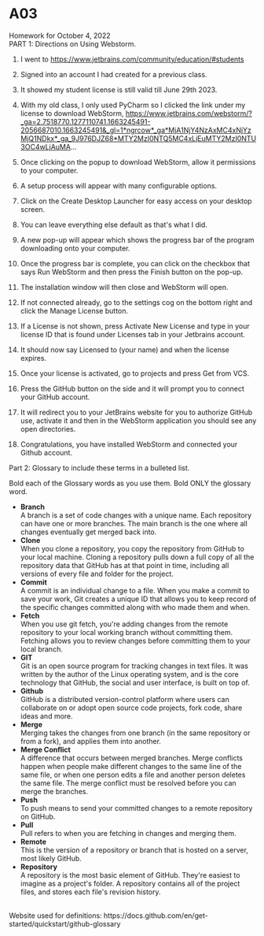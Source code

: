 # A03
Homework for October 4, 2022 <br>
PART 1: Directions on Using Webstorm.

1. I went to https://www.jetbrains.com/community/education/#students 

2. Signed into an account I had created for a previous class.

3. It showed my student license is still valid till June 29th 2023.

4. With my old class, I only used PyCharm so I clicked the link under my license to download WebStorm, https://www.jetbrains.com/webstorm/?_ga=2.7518770.1277110741.1663245491-2056687010.1663245491&_gl=1*ngrcow*_ga*MjA1NjY4NzAxMC4xNjYzMjQ1NDkx*_ga_9J976DJZ68*MTY2MzI0NTQ5MC4xLjEuMTY2MzI0NTU3OC4wLjAuMA...

5. Once clicking on the popup to download WebStorm, allow it permissions to your computer.

6. A setup process will appear with many configurable options.

7. Click on the Create Desktop Launcher for easy access on your desktop screen.

8. You can leave everything else default as that's what I did.

9. A new pop-up will appear which shows the progress bar of the program downloading onto your computer.

10. Once the progress bar is complete, you can click on the checkbox that says Run WebStorm and then press the Finish button on the pop-up.

11. The installation window will then close and WebStorm will open.

12. If not connected already, go to the settings cog on the bottom right and click the Manage License button.

13. If a License is not shown, press Activate New License and type in your license ID that is found under Licenses tab in your Jetbrains account.

14. It should now say Licensed to (your name) and when the license expires.

15. Once your license is activated, go to projects and press Get from VCS.

16. Press the GitHub button on the side and it will prompt you to connect your GitHub account.

17. It will redirect you to your JetBrains website for you to authorize GitHub use, activate it and then in the WebStorm application you should see any open directories.

18. Congratulations, you have installed WebStorm and connected your Github account. 
 

Part 2: Glossary to include these terms in a bulleted list.

Bold each of the Glossary words as you use them.  Bold ONLY the glossary word.

 -  **Branch**
    <br>A branch is a set of code changes with a unique name. Each repository can have one or more branches. The main branch is the one where all changes eventually get merged back into.
 -   **Clone**
     <br>When you clone a repository, you copy the repository from GitHub to your local machine. Cloning a repository pulls down a full copy of all the repository data that GitHub has at that point in time, including all versions of every file and folder for the project.
 -   **Commit**
    <br>A commit is an individual change to a file. When you make a commit to save your work, Git creates a unique ID that allows you to keep record of the specific changes committed along with who made them and when.
 -   **Fetch**
    <br>When you use git fetch, you're adding changes from the remote repository to your local working branch without committing them. Fetching allows you to review changes before committing them to your local branch.
 -   **GIT**
    <br>Git is an open source program for tracking changes in text files. It was written by the author of the Linux operating system, and is the core technology that GitHub, the social and user interface, is built on top of.
 -   **Github**
    <br>GitHub is a distributed version-control platform where users can collaborate on or adopt open source code projects, fork code, share ideas and more.
 -   **Merge**
    <br>Merging takes the changes from one branch (in the same repository or from a fork), and applies them into another. 
 -   **Merge Conflict**
    <br>A difference that occurs between merged branches. Merge conflicts happen when people make different changes to the same line of the same file, or when one person edits a file and another person deletes the same file. The merge conflict must be resolved before you can merge the branches.
 -   **Push**
    <br>To push means to send your committed changes to a remote repository on GitHub.
 -   **Pull**
    <br>Pull refers to when you are fetching in changes and merging them. 
 -   **Remote**
    <br>This is the version of a repository or branch that is hosted on a server, most likely GitHub.
 -   **Repository**
    <br>A repository is the most basic element of GitHub. They're easiest to imagine as a project's folder. A repository contains all of the project files, and stores each file's revision history.
<br>
Website used for definitions: https://docs.github.com/en/get-started/quickstart/github-glossary
